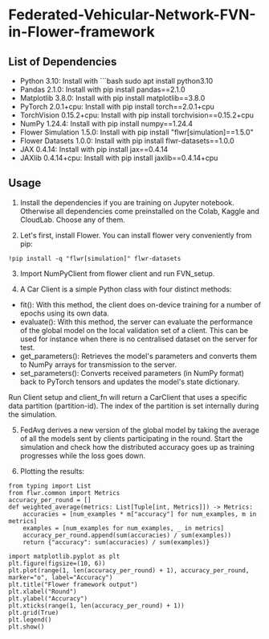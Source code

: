 # Federated-Vehicular-Network-FVN-in-Flower-framework

## List of Dependencies

* Python 3.10: Install with ```bash
  sudo apt install python3.10
* Pandas 2.1.0: Install with pip install pandas==2.1.0
* Matplotlib 3.8.0: Install with pip install matplotlib==3.8.0
* PyTorch 2.0.1+cpu: Install with pip install torch==2.0.1+cpu
* TorchVision 0.15.2+cpu: Install with pip install torchvision==0.15.2+cpu
* NumPy 1.24.4: Install with pip install numpy==1.24.4
* Flower Simulation 1.5.0: Install with pip install "flwr[simulation]==1.5.0"
* Flower Datasets 1.0.0: Install with pip install flwr-datasets==1.0.0
* JAX 0.4.14: Install with pip install jax==0.4.14
* JAXlib 0.4.14+cpu: Install with pip install jaxlib==0.4.14+cpu

## Usage
1. Install the dependencies if you are training on Jupyter notebook. Otherwise all dependencies come preinstalled on the Colab, Kaggle and CloudLab. Choose any of them.

2. Let's first, install Flower. You can install flower very conveniently from pip:
```
!pip install -q "flwr[simulation]" flwr-datasets
```
3. Import NumPyClient from flower client and run FVN_setup.

4. A Car Client is a simple Python class with four distinct methods:

* fit(): With this method, the client does on-device training for a number of epochs using its own data. 
* evaluate(): With this method, the server can evaluate the performance of the global model on the local validation set of a client. This can be used for instance when there is no centralised dataset on the server for test.
* get_parameters(): Retrieves the model's parameters and converts them to NumPy arrays for transmission to the server.
* set_parameters(): Converts received parameters (in NumPy format) back to PyTorch tensors and updates the model's state dictionary.

Run Client setup and client_fn will return a CarClient that uses a specific data partition (partition-id). The index of the partition is set internally during the simulation.

5. FedAvg derives a new version of the global model by taking the average of all the models sent by clients participating in the round. Start the simulation and check how the distributed accuracy goes up as training progresses while the loss goes down.

6. Plotting the results:
```
from typing import List
from flwr.common import Metrics
accuracy_per_round = []
def weighted_average(metrics: List[Tuple[int, Metrics]]) -> Metrics:
    accuracies = [num_examples * m["accuracy"] for num_examples, m in metrics]
    examples = [num_examples for num_examples, _ in metrics]
    accuracy_per_round.append(sum(accuracies) / sum(examples))
    return {"accuracy": sum(accuracies) / sum(examples)}

import matplotlib.pyplot as plt
plt.figure(figsize=(10, 6))
plt.plot(range(1, len(accuracy_per_round) + 1), accuracy_per_round, marker="o", label="Accuracy")
plt.title("Flower framework output")
plt.xlabel("Round")
plt.ylabel("Accuracy")
plt.xticks(range(1, len(accuracy_per_round) + 1))
plt.grid(True)
plt.legend()
plt.show()
```

